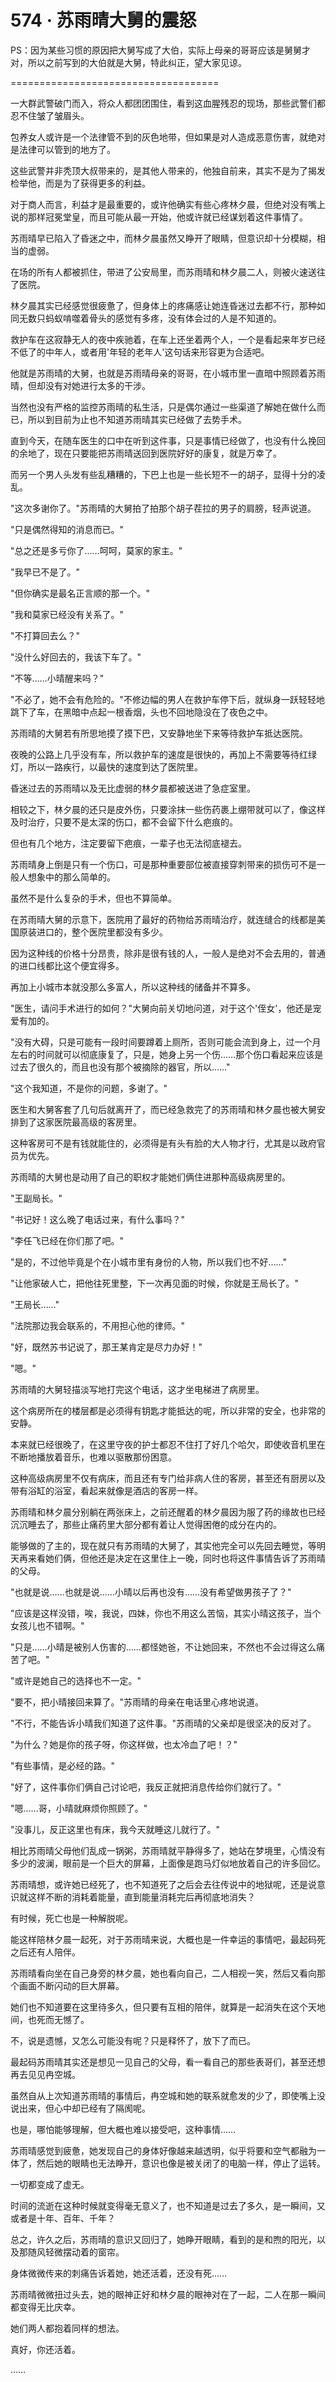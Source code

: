 <link rel="stylesheet" href="../styles/text.css" />
<h1>574 · 苏雨晴大舅的震怒</h1>

PS：因为某些习惯的原因把大舅写成了大伯，实际上母亲的哥哥应该是舅舅才对，所以之前写到的大伯就是大舅，特此纠正，望大家见谅。

====================================

一大群武警破门而入，将众人都团团围住，看到这血腥残忍的现场，那些武警们都忍不住皱了皱眉头。

包养女人或许是一个法律管不到的灰色地带，但如果是对人造成恶意伤害，就绝对是法律可以管到的地方了。

这些武警并非秃顶大叔带来的，是其他人带来的，他独自前来，其实不是为了揭发检举他，而是为了获得更多的利益。

对于商人而言，利益才是最重要的，或许他确实有些心疼林夕晨，但绝对没有嘴上说的那样冠冕堂皇，而且可能从最一开始，他或许就已经谋划着这件事情了。

苏雨晴早已陷入了昏迷之中，而林夕晨虽然又睁开了眼睛，但意识却十分模糊，相当的虚弱。

在场的所有人都被抓住，带进了公安局里，而苏雨晴和林夕晨二人，则被火速送往了医院。

林夕晨其实已经感觉很疲惫了，但身体上的疼痛感让她连昏迷过去都不行，那种如同无数只蚂蚁啃噬着骨头的感觉有多疼，没有体会过的人是不知道的。

救护车在这寂静无人的夜中疾驰着，在车上还坐着两个人，一个是看起来年岁已经不低了的中年人，或者用'年轻的老年人'这句话来形容更为合适吧。

他就是苏雨晴的大舅，也就是苏雨晴母亲的哥哥，在小城市里一直暗中照顾着苏雨晴，但却没有对她进行太多的干涉。

当然也没有严格的监控苏雨晴的私生活，只是偶尔通过一些渠道了解她在做什么而已，所以到目前为止也不知道苏雨晴其实已经做了去势手术。

直到今天，在随车医生的口中在听到这件事，只是事情已经做了，也没有什么挽回的余地了，现在只要能把苏雨晴送回到医院好好的康复，就是万幸了。

而另一个男人头发有些乱糟糟的，下巴上也是一些长短不一的胡子，显得十分的凌乱。

"这次多谢你了。"苏雨晴的大舅拍了拍那个胡子茬拉的男子的肩膀，轻声说道。

"只是偶然得知的消息而已。"

"总之还是多亏你了……呵呵，莫家的家主。"

"我早已不是了。"

"但你确实是最名正言顺的那一个。"

"我和莫家已经没有关系了。"

"不打算回去么？"

"没什么好回去的，我该下车了。"

"不等……小晴醒来吗？"

"不必了，她不会有危险的。"不修边幅的男人在救护车停下后，就纵身一跃轻轻地跳下了车，在黑暗中点起一根香烟，头也不回地隐没在了夜色之中。

苏雨晴的大舅若有所思地摸了摸下巴，又安静地坐下来等待救护车抵达医院。

夜晚的公路上几乎没有车，所以救护车的速度是很快的，再加上不需要等待红绿灯，所以一路疾行，以最快的速度到达了医院里。

昏迷过去的苏雨晴以及无比虚弱的林夕晨都被送进了急症室里。

相较之下，林夕晨的还只是皮外伤，只要涂抹一些伤药裹上绷带就可以了，像这样及时治疗，只要不是太深的伤口，都不会留下什么疤痕的。

但也有几个地方，注定要留下疤痕，一辈子也无法彻底褪去。

苏雨晴身上倒是只有一个伤口，可是那种重要部位被直接穿刺带来的损伤可不是一般人想象中的那么简单的。

虽然不是什么复杂的手术，但也不算简单。

在苏雨晴大舅的示意下，医院用了最好的药物给苏雨晴治疗，就连缝合的线都是美国原装进口的，整个医院里都没有多少。

因为这种线的价格十分昂贵，除非是很有钱的人，一般人是绝对不会去用的，普通的进口线都比这个便宜得多。

再加上小城市本就没那么多富人，所以这种线的储备并不算多。

"医生，请问手术进行的如何？"大舅向前关切地问道，对于这个'侄女'，他还是宠爱有加的。

"没有大碍，只是可能有一段时间要蹲着上厕所，否则可能会流到身上，过一个月左右的时间就可以彻底康复了，只是，她身上另一个伤……那个伤口看起来应该是过去了很久的，而且也没有那个被摘除的器官，所以……"

"这个我知道，不是你的问题，多谢了。"

医生和大舅客套了几句后就离开了，而已经急救完了的苏雨晴和林夕晨也被大舅安排到了这家医院最高级的客房里。

这种客房可不是有钱就能住的，必须得是有头有脸的大人物才行，尤其是以政府官员为优先。

苏雨晴的大舅也是动用了自己的职权才能她们俩住进那种高级病房里的。

"王副局长。"

"书记好！这么晚了电话过来，有什么事吗？"

"李任飞已经在你们那了吧。"

"是的，不过他毕竟是个在小城市里有身份的人物，所以我们也不好……"

"让他家破人亡，把他往死里整，下一次再见面的时候，你就是王局长了。"

"王局长……"

"法院那边我会联系的，不用担心他的律师。"

"好，既然苏书记说了，那王某肯定是尽力办好！"

"嗯。"

苏雨晴的大舅轻描淡写地打完这个电话，这才坐电梯进了病房里。

这个病房所在的楼层都是必须得有钥匙才能抵达的呢，所以非常的安全，也非常的安静。

本来就已经很晚了，在这里守夜的护士都忍不住打了好几个哈欠，即使收音机里在不断地播放着音乐，也难以驱散那份困意。

这种高级病房里不仅有病床，而且还有专门给非病人住的客房，甚至还有厨房以及带有浴缸的浴室，看起来就像是酒店的客房一样。

苏雨晴和林夕晨分别躺在两张床上，之前还醒着的林夕晨因为服了药的缘故也已经沉沉睡去了，那些止痛药里大部分都有着让人觉得困倦的成分在内的。

能够做的了主的，现在就只有苏雨晴的大舅了，其实他完全可以先回去睡觉，等明天再来看她们俩，但他还是决定在这里住上一晚，同时也将这件事情告诉了苏雨晴的父母。

"也就是说……也就是说……小晴以后再也没有……没有希望做男孩子了？"

"应该是这样没错，唉，我说，四妹，你也不用这么苦恼，其实小晴这孩子，当个女孩儿也不错啊。"

"只是……小晴是被别人伤害的……都怪她爸，不让她回来，不然也不会过得这么痛苦了吧。"

"或许是她自己的选择也不一定。"

"要不，把小晴接回来算了。"苏雨晴的母亲在电话里心疼地说道。

"不行，不能告诉小晴我们知道了这件事。"苏雨晴的父亲却是很坚决的反对了。

"为什么？她是你的孩子呀，你这样做，也太冷血了吧！？"

"有些事情，是必经的路。"

"好了，这件事你们俩自己讨论吧，我反正就把消息传给你们就行了。"

"嗯……哥，小晴就麻烦你照顾了。"

"没事儿，反正这里也有床，我今天就睡这儿就行了。"

相比苏雨晴父母他们乱成一锅粥，苏雨晴就平静得多了，她站在梦境里，心情没有多少的波澜，眼前是一个巨大的屏幕，上面像是跑马灯似地放着自己的许多回忆。

苏雨晴想，或许她已经死了，也不知道死了之后会去往传说中的地狱呢，还是说意识就这样不断的消耗着能量，直到能量消耗完后再彻底地消失？

有时候，死亡也是一种解脱呢。

能这样陪林夕晨一起死，对于苏雨晴来说，大概也是一件幸运的事情吧，最起码死之后还有人陪伴。

苏雨晴看向坐在自己身旁的林夕晨，她也看向自己，二人相视一笑，然后又看向那个画面不断闪动的巨大屏幕。

她们也不知道要在这里待多久，但只要有互相的陪伴，就算是一起消失在这个天地间，也死而无憾了。

不，说是遗憾，又怎么可能没有呢？只是释怀了，放下了而已。

最起码苏雨晴其实还是想见一见自己的父母，看一看自己的那些表哥们，甚至还想再去见见冉空城。

虽然自从上次知道苏雨晴的事情后，冉空城和她的联系就愈发的少了，即使嘴上没说出来，但心中却已经有了隔阂呢。

也是，哪怕能够理解，但大概也难以接受吧，这种事情……

苏雨晴感觉到疲惫，她发现自己的身体好像越来越透明，似乎将要和空气都融为一体了，然后她的眼睛也无法睁开，意识也像是被关闭了的电脑一样，停止了运转。

一切都变成了虚无。

时间的流逝在这种时候就变得毫无意义了，也不知道是过去了多久，是一瞬间，又或者是十年、百年、千年？

总之，许久之后，苏雨晴的意识又回归了，她睁开眼睛，看到的是和煦的阳光，以及那随风轻微摆动着的窗帘。

身体微微传来的刺痛告诉着她，她还活着，还没有死……

苏雨晴微微扭过头去，她的眼神正好和林夕晨的眼神对在了一起，二人在那一瞬间都变得无比庆幸。

她们两人都抱着同样的想法。

真好，你还活着。

……
